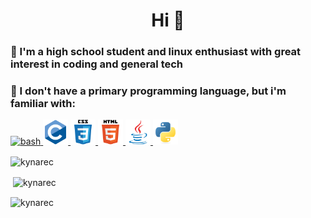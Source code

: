 <h1 align="center">Hi 👋</h1>
<h3 align="left">🔭 I'm a high school student and linux enthusiast with great interest in coding and general tech</h3>

<h3 align="left">🌱 I don't have a primary programming language, but i'm familiar with:</h3>

<p align="left"> <a href="https://www.gnu.org/software/bash/" target="_blank" rel="noreferrer"> <img src="https://www.vectorlogo.zone/logos/gnu_bash/gnu_bash-icon.svg" alt="bash" width="40" height="40"/> </a> <a href="https://www.cprogramming.com/" target="_blank" rel="noreferrer"> <img src="https://raw.githubusercontent.com/devicons/devicon/master/icons/c/c-original.svg" alt="c" width="40" height="40"/> </a> <a href="https://www.w3schools.com/css/" target="_blank" rel="noreferrer"> <img src="https://raw.githubusercontent.com/devicons/devicon/master/icons/css3/css3-original-wordmark.svg" alt="css3" width="40" height="40"/> </a> <a href="https://www.w3.org/html/" target="_blank" rel="noreferrer"> <img src="https://raw.githubusercontent.com/devicons/devicon/master/icons/html5/html5-original-wordmark.svg" alt="html5" width="40" height="40"/> </a> <a href="https://www.java.com" target="_blank" rel="noreferrer"> <img src="https://raw.githubusercontent.com/devicons/devicon/master/icons/java/java-original.svg" alt="java" width="40" height="40"/> </a> <a href="https://www.python.org" target="_blank" rel="noreferrer"> <img src="https://raw.githubusercontent.com/devicons/devicon/master/icons/python/python-original.svg" alt="python" width="40" height="40"/> </a> </p>

<p><img align="center" src="https://github-readme-stats.vercel.app/api/top-langs?username=kynarec&show_icons=true&theme=tokyonight&hide_border=true&locale=en&layout=compact" alt="kynarec" /></p>

<p>&nbsp;<img align="center" src="https://github-readme-stats.vercel.app/api?username=kynarec&show_icons=true&theme=tokyonight&hide_border=true&locale=en" alt="kynarec" /></p>

<p><img align="center" src="https://github-readme-streak-stats.herokuapp.com/?user=kynarec&theme=tokyonight&hide_border=true" alt="kynarec" /></p>
